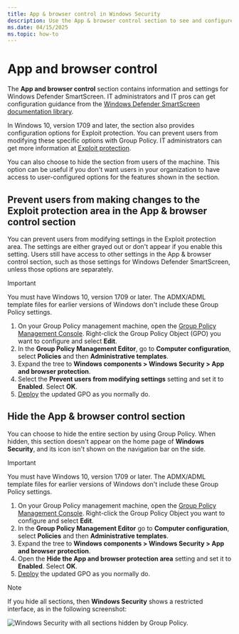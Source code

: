```yaml
---
title: App & browser control in Windows Security
description: Use the App & browser control section to see and configure Windows Defender SmartScreen and Exploit protection settings.
ms.date: 04/15/2025
ms.topic: how-to
---
```


# App and browser control

The **App and browser control** section contains information and settings for Windows Defender SmartScreen. IT administrators and IT pros can get configuration guidance from the [Windows Defender SmartScreen documentation library](/windows/threat-protection/windows-defender-smartscreen/windows-defender-smartscreen-overview).

In Windows 10, version 1709 and later, the section also provides configuration options for Exploit protection. You can prevent users from modifying these specific options with Group Policy. IT administrators can get more information at [Exploit protection](/microsoft-365/security/defender-endpoint/exploit-protection).

You can also choose to hide the section from users of the machine. This option can be useful if you don't want users in your organization to have access to user-configured options for the features shown in the section.

## Prevent users from making changes to the Exploit protection area in the App & browser control section

You can prevent users from modifying settings in the Exploit protection area. The settings are either grayed out or don't appear if you enable this setting. Users still have access to other settings in the App & browser control section, such as those settings for Windows Defender SmartScreen, unless those options are separately.

> [!IMPORTANT]
> You must have Windows 10, version 1709 or later. The ADMX/ADML template files for earlier versions of Windows don't include these Group Policy settings.

1. On your Group Policy management machine, open the [Group Policy Management Console](/previous-versions/windows/it-pro/windows-server-2008-R2-and-2008/cc731212(v=ws.11)). Right-click the Group Policy Object (GPO) you want to configure and select **Edit**.
2. In the **Group Policy Management Editor**, go to **Computer configuration**, select **Policies** and then **Administrative templates**.
3. Expand the tree to **Windows components > Windows Security > App and browser protection**.
4. Select the **Prevent users from modifying settings** setting and set it to **Enabled**. Select **OK**.
5. [Deploy](/windows/win32/srvnodes/group-policy) the updated GPO as you normally do.

## Hide the App & browser control section

You can choose to hide the entire section by using Group Policy. When hidden, this section doesn't appear on the home page of **Windows Security**, and its icon isn't shown on the navigation bar on the side.

> [!IMPORTANT]
> You must have Windows 10, version 1709 or later. The ADMX/ADML template files for earlier versions of Windows don't include these Group Policy settings.

1. On your Group Policy management machine, open the [Group Policy Management Console](/previous-versions/windows/it-pro/windows-server-2008-R2-and-2008/cc731212(v=ws.11)). Right-click the Group Policy Object you want to configure and select **Edit**.
2. In the **Group Policy Management Editor** go to **Computer configuration**, select **Policies** and then **Administrative templates**.
3. Expand the tree to **Windows components > Windows Security > App and browser protection**.
4. Open the **Hide the App and browser protection area** setting and set it to **Enabled**. Select **OK**.
5. [Deploy](/windows/win32/srvnodes/group-policy) the updated GPO as you normally do.

> [!NOTE]
> If you hide all sections, then **Windows Security** shows a restricted interface, as in the following screenshot:
>
> ![Windows Security with all sections hidden by Group Policy.](images/wdsc-all-hide.png)
